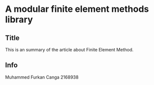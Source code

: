# A modular finite element methods library

## Title
This is an summary of the article about Finite Element Method.

## Info

Muhammed Furkan Canga
2168938
